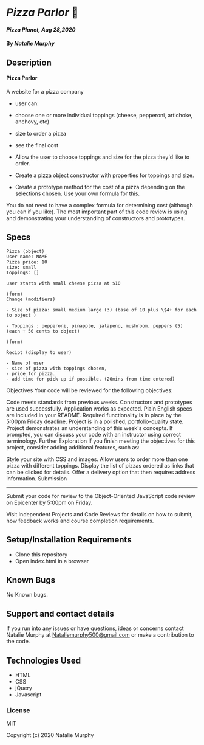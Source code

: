 # _Pizza Parlor_ 🍕

#### _Pizza Planet, Aug 28,2020_

#### By _**Natalie Murphy**_

## Description

#### Pizza Parlor

A website for a pizza company

- user can:
- choose one or more individual toppings (cheese, pepperoni, artichoke, anchovy, etc)
- size to order a pizza
- see the final cost

- Allow the user to choose toppings and size for the pizza they'd like to order.
- Create a pizza object constructor with properties for toppings and size.
- Create a prototype method for the cost of a pizza depending on the selections chosen. Use your own formula for this.

You do not need to have a complex formula for determining cost (although you can if you like).
The most important part of this code review is using and demonstrating your understanding of constructors and prototypes.

## Specs

```
Pizza (object)
User name: NAME
Pizza price: 10
size: small
Toppings: []

user starts with small cheese pizza at $10

(form)
Change (modifiers)

- Size of pizza: small medium large (3) (base of 10 plus \$4+ for each to object )

- Toppings : pepperoni, pinapple, jalapeno, mushroom, peppers (5) (each + 50 cents to object)

(form)

Recipt (display to user)

- Name of user
- size of pizza with toppings chosen,
- price for pizza.
- add time for pick up if possible. (20mins from time entered)
```

Objectives
Your code will be reviewed for the following objectives:

Code meets standards from previous weeks.
Constructors and prototypes are used successfully.
Application works as expected.
Plain English specs are included in your README.
Required functionality is in place by the 5:00pm Friday deadline.
Project is in a polished, portfolio-quality state.
Project demonstrates an understanding of this week's concepts. If prompted, you can discuss your code with an instructor using correct terminology.
Further Exploration
If you finish meeting the objectives for this project, consider adding additional features, such as:

Style your site with CSS and images.
Allow users to order more than one pizza with different toppings.
Display the list of pizzas ordered as links that can be clicked for details.
Offer a delivery option that then requires address information.
Submission

<hr>

Submit your code for review to the Object-Oriented JavaScript code review on Epicenter by 5:00pm on Friday.

Visit Independent Projects and Code Reviews for details on how to submit, how feedback works and course completion requirements.

## Setup/Installation Requirements

- Clone this repository
- Open index.html in a browser

## Known Bugs

No Known bugs.

## Support and contact details

If you run into any issues or have questions, ideas or concerns contact Natalie Murphy at Nataliemurphy500@gmail.com or make a contribution to the code.

## Technologies Used

- HTML
- CSS
- jQuery
- Javascript

### License

MIT

Copyright (c) 2020 Natalie Murphy
